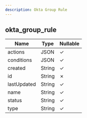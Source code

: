 ```yaml
---
description: Okta Group Rule
---
```

okta_group_rule
---------------

| **Name**    | **Type** | **Nullable** |
| ----------- | -------- | ------------ |
| actions     | JSON     | &check;      |
| conditions  | JSON     | &check;      |
| created     | String   | &check;      |
| id          | String   | &cross;      |
| lastUpdated | String   | &check;      |
| name        | String   | &check;      |
| status      | String   | &check;      |
| type        | String   | &check;      |
